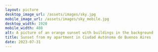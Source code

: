 ```yaml
---
layout: picture
desktop_image_url: /assets/images/sky.jpg
mobile_image_url: /assets/images/sky_mobile.jpg
desktop_width: 1920
mobile_width: 480
alt: A picture of an orange sunset with buildings in the background
title: Sunset from my apartment in Ciudad Autónoma de Buenos Aires
date: 2023-07-31
---
```

